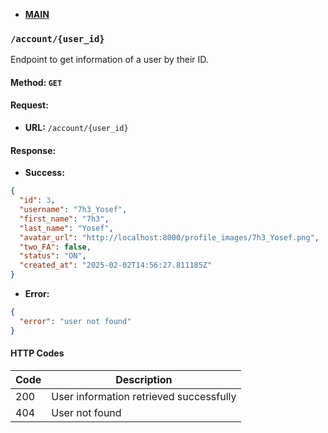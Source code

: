 * **[MAIN](https://github.com/7h3Y055/ft_transcendence/blob/main/backend/documentation/main.md)**

### `/account/{user_id}`
Endpoint to get information of a user by their ID.

#### Method: `GET`

#### Request:
* **URL:** `/account/{user_id}`

#### Response:
* **Success:**
```json
{
  "id": 3,
  "username": "7h3_Yosef",
  "first_name": "7h3",
  "last_name": "Yosef",
  "avatar_url": "http://localhost:8000/profile_images/7h3_Yosef.png",
  "two_FA": false,
  "status": "ON",
  "created_at": "2025-02-02T14:56:27.811185Z"
}
```

* **Error:**
```json
{
  "error": "user not found"
}
```

#### HTTP Codes

| Code | Description                              |
|------|------------------------------------------|
| 200  | User information retrieved successfully  |
| 404  | User not found                           |

